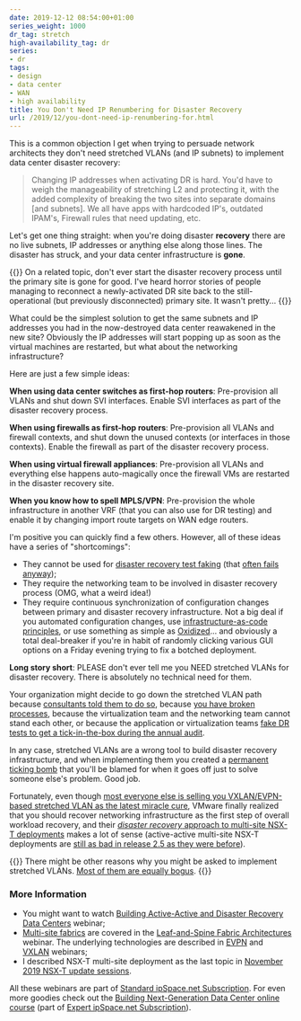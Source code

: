 ```yaml
---
date: 2019-12-12 08:54:00+01:00
series_weight: 1000
dr_tag: stretch
high-availability_tag: dr
series:
- dr
tags:
- design
- data center
- WAN
- high availability
title: You Don't Need IP Renumbering for Disaster Recovery
url: /2019/12/you-dont-need-ip-renumbering-for.html
---
```

This is a common objection I get when trying to persuade network architects they don't need stretched VLANs (and IP subnets) to implement data center disaster recovery:

> Changing IP addresses when activating DR is hard. You'd have to weigh the manageability of stretching L2 and protecting it, with the added complexity of breaking the two sites into separate domains \[and subnets\]. We all have apps with hardcoded IP's, outdated IPAM's, Firewall rules that need updating, etc.

Let's get one thing straight: when you're doing disaster **recovery** there are no live subnets, IP addresses or anything else along those lines. The disaster has struck, and your data center infrastructure is **gone**.
<!--more-->
{{<note warn>}}
On a related topic, don't ever start the disaster recovery process until the primary site is gone for good. I've heard horror stories of people managing to reconnect a newly-activated DR site back to the still-operational (but previously disconnected) primary site. It wasn't pretty...
{{</note>}}

What could be the simplest solution to get the same subnets and IP addresses you had in the now-destroyed data center reawakened in the new site? Obviously the IP addresses will start popping up as soon as the virtual machines are restarted, but what about the networking infrastructure?

Here are just a few simple ideas:

**When using data center switches as first-hop routers**: Pre-provision all VLANs and shut down SVI interfaces. Enable SVI interfaces as part of the disaster recovery process.

**When using firewalls as first-hop routers**: Pre-provision all VLANs and firewall contexts, and shut down the unused contexts (or interfaces in those contexts). Enable the firewall as part of the disaster recovery process.

**When using virtual firewall appliances**: Pre-provision all VLANs and everything else happens auto-magically once the firewall VMs are restarted in the disaster recovery site.

**When you know how to spell MPLS/VPN**: Pre-provision the whole infrastructure in another VRF (that you can also use for DR testing) and enable it by changing import route targets on WAN edge routers.

I'm positive you can quickly find a few others. However, all of these ideas have a series of "shortcomings":

-   They cannot be used for [disaster recovery test faking](/2019/09/disaster-recovery-test-faking-another.html) (that [often fails anyway](/2019/10/disaster-recovery-faking-take-two.html));
-   They require the networking team to be involved in disaster recovery process (OMG, what a weird idea!)
-   They require continuous synchronization of configuration changes between primary and disaster recovery infrastructure. Not a big deal if you automated configuration changes, use [infrastructure-as-code principles](/series/niac.html), or use something as simple as [Oxidized](https://github.com/ytti/oxidized)... and obviously a total deal-breaker if you're in habit of randomly clicking various GUI options on a Friday evening trying to fix a botched deployment.

**Long story short**: PLEASE don't ever tell me you NEED stretched VLANs for disaster recovery. There is absolutely no technical need for them.

Your organization might decide to go down the stretched VLAN path because [consultants told them to do so](/2013/01/long-distance-vmotion-stretched-ha.html), because [you have broken processes](/2013/11/typical-enterprise-application.html), because the virtualization team and the networking team cannot stand each other, or because the application or virtualization teams [fake DR tests to get a tick-in-the-box during the annual audit](/2019/09/disaster-recovery-test-faking-another.html).

In any case, stretched VLANs are a wrong tool to build disaster recovery infrastructure, and when implementing them you created a [permanent ticking bomb](/2019/05/real-life-data-center-meltdown.html) that you'll be blamed for when it goes off just to solve someone else's problem. Good job.

Fortunately, even though [most everyone else is selling you VXLAN/EVPN-based stretched VLAN as the latest miracle cure](/2019/11/the-evpn-dilemma.html), VMware finally realized that you should recover networking infrastructure as the first step of overall workload recovery, and their [*disaster recovery* approach to multi-site NSX-T deployments](https://my.ipspace.net/bin/list?id=NSX#CROSS) makes a lot of sense (active-active multi-site NSX-T deployments are [still as bad in release 2.5 as they were before](/2019/08/brief-history-of-vmware-nsx.html)).

{{<note>}}
There might be other reasons why you might be asked to implement stretched VLANs. [Most of them are equally bogus](/2018/01/revisited-need-for-stretched-vlans.html).
{{</note>}}

### More Information

-   You might want to watch [Building Active-Active and Disaster Recovery Data Centers](https://www.ipspace.net/Designing_Active-Active_and_Disaster_Recovery_Data_Centers) webinar;
-   [Multi-site fabrics](https://my.ipspace.net/bin/list?id=Clos#MULTISITE) are covered in the [Leaf-and-Spine Fabric Architectures](https://www.ipspace.net/Leaf-and-Spine_Fabric_Architectures) webinar. The underlying technologies are described in [EVPN](https://www.ipspace.net/EVPN_Technical_Deep_Dive) and [VXLAN](https://www.ipspace.net/VXLAN_Technical_Deep_Dive) webinars;
-   I described NSX-T multi-site deployment as the last topic in [November 2019 NSX-T update sessions](https://www.ipspace.net/VMware_NSX_Technical_Deep_Dive).

All these webinars are part of [Standard ipSpace.net Subscription](https://www.ipspace.net/Subscription/). For even more goodies check out the [Building Next-Generation Data Center online course](https://www.ipspace.net/Building_Next-Generation_Data_Center) (part of [Expert ipSpace.net Subscription](https://www.ipspace.net/Subscription/Individual)).
